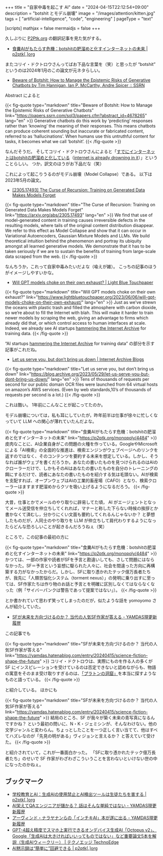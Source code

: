 +++
title = "自家中毒を起こす AI"
date =  "2024-04-15T22:12:54+09:00"
description = "botshit とモデル崩壊"
image = "/images/attention/kitten.jpg"
tags = [ "artificial-intelligence", "code", "engineering" ]
pageType = "text"

[scripts]
  mathjax = false
  mermaidjs = false
+++

久しぶりに [P2Ptk.org](https://p2ptk.org/ "P2Pとかその辺のお話R | Sharing is Caring") の翻訳記事を見た気がする。

- [食糞AIがもたらす危機：botshitの肥溜めと化すインターネットの未来 | p2ptk[.]org](https://p2ptk.org/monopoly/4484)

またコリイ・ドクトロウさんってばお下品な言葉を（笑）と思ったが “botshit” というのは2024年1月のこの論文が元ネタらしい。

- [Beware of Botshit: How to Manage the Epistemic Risks of Generative Chatbots by Tim Hannigan, Ian P. McCarthy, Andre Spicer :: SSRN](https://papers.ssrn.com/sol3/papers.cfm?abstract_id=4678265)

Abstract によると

{{< fig-quote type="markdown" title="Beware of Botshit: How to Manage the Epistemic Risks of Generative Chatbots" link="https://papers.ssrn.com/sol3/papers.cfm?abstract_id=4678265" lang="en" >}}
Generative chatbots do this work by ‘predicting’ responses rather than ‘knowing’ the meaning of their responses. This means chatbots can produce coherent sounding but inaccurate or fabricated content, referred to as ‘hallucinations’. When humans use this untruthful content for tasks, it becomes what we call ‘botshit’.
{{< /fig-quote >}}

なんだそうだ。
そしてコリイ・ドクトロウさんによると「[すでにインターネットはbotshitの肥溜めと化している](https://p2ptk.org/monopoly/4484 "食糞AIがもたらす危機：botshitの肥溜めと化すインターネットの未来 | p2ptk[.]org")（[internet is already drowning in it](https://pluralistic.net/2024/03/14/inhuman-centipede/#enshittibottification "Pluralistic: The Coprophagic AI crisis (14 Mar 2024) – Pluralistic: Daily links from Cory Doctorow")）」ということらしい。
つか，訳文のほうがお下品だな（笑）

これによって起こりうるのがモデル崩壊（Model Collapse）である。
以下は2023年5月の論文。

- [[2305.17493] The Curse of Recursion: Training on Generated Data Makes Models Forget](https://arxiv.org/abs/2305.17493)

{{< fig-quote type="markdown" title="The Curse of Recursion: Training on Generated Data Makes Models Forget" link="https://arxiv.org/abs/2305.17493" lang="en" >}}
We find that use of model-generated content in training causes irreversible defects in the resulting models, where tails of the original content distribution disappear. We refer to this effect as Model Collapse and show that it can occur in Variational Autoencoders, Gaussian Mixture Models and LLMs.  We build theoretical intuition behind the phenomenon and portray its ubiquity amongst all learned generative models. We demonstrate that it has to be taken seriously if we are to sustain the benefits of training from large-scale data scraped from the web.
{{< /fig-quote >}}

なんちうか，これって自家中毒みたいだよな（喩えが雑）。
こっちの記事のほうがイメージしやすいかな。

- [Will GPT models choke on their own exhaust? | Light Blue Touchpaper](https://www.lightbluetouchpaper.org/2023/06/06/will-gpt-models-choke-on-their-own-exhaust/)

{{< fig-quote type="markdown" title="Will GPT models choke on their own exhaust?" link="https://www.lightbluetouchpaper.org/2023/06/06/will-gpt-models-choke-on-their-own-exhaust/" lang="en" >}}
Just as we’ve strewn the oceans with plastic trash and filled the atmosphere with carbon dioxide, so we’re about to fill the Internet with blah. This will make it harder to train newer models by scraping the web, giving an advantage to firms which already did that, or which control access to human interfaces at scale. Indeed, we already see AI startups [hammering the Internet Archive](https://blog.archive.org/2023/05/29/let-us-serve-you-but-dont-bring-us-down/) for training data.
{{< /fig-quote >}}

“AI startups [hammering the Internet Archive](https://blog.archive.org/2023/05/29/let-us-serve-you-but-dont-bring-us-down/) for training data” の部分を示す記事がこれだね。

- [Let us serve you, but don’t bring us down | Internet Archive Blogs](https://blog.archive.org/2023/05/29/let-us-serve-you-but-dont-bring-us-down/)

{{< fig-quote type="markdown" title="Let us serve you, but don’t bring us down" link="https://blog.archive.org/2023/05/29/let-us-serve-you-but-dont-bring-us-down/" lang="en" >}}
Tens of thousands of requests per second for our public domain OCR files were launched from 64 virtual hosts on amazon’s AWS services. (Even by web standards,10’s of thousands of requests per second is a lot.)
{{< /fig-quote >}}

これは酷い。
1年前にこんなことが起こってたのか。

モデル崩壊については，私も耳にしていたが，昨年前半は仕事が徐々に忙しくなっていて LLM への関心が薄れていたんだよな。

{{< fig-quote type="markdown" title="食糞AIがもたらす危機：botshitの肥溜めと化すインターネットの未来" link="https://p2ptk.org/monopoly/4484" >}}
皮肉なことに、AI企業自身がこの問題の火種を作っている。GoogleやMicrosoftによる「AI検索」の全面的な推進は、検索エンジンがウェブページへのリンクを返すのではなく、そのコンテンツを要約する未来を想定している。しかし、そうなれば誰がウェブを書くだろうか。あなたの書いたものを見つけられるのはAIのクローラーだけで、しかもそのAIはあなたの書いたものを自分のトレーニングの餌にするだけで、読者にあなたの書いたものを紹介する気は毛頭ない。AIが検索を支配すれば、オープンウェブはAIの工業的畜産場（CAFO）となり、検索クローラーはますます肥溜めからクソを吸い上げるようになるだろう。
{{< /fig-quote >}}

大昔，仕事とかでメールのやり取りに辟易してた頃， AI がエージェントとなってメール送受信を仲立ちしてくれれば，マナーと称した下らない時候の挨拶とか書かなくて済むし，分かりにくい文面も要約してくれるんじゃないか？ と夢想したものだが，人同士のやり取りを LLM が仲立ちして肩代わりするようになったらどんな恐ろしいことが起きるんだろうねぇ（笑）

ところで，この記事の最初の方に

{{< fig-quote type="markdown" title="食糞AIがもたらす危機：botshitの肥溜めと化すインターネットの未来" link="https://p2ptk.org/monopoly/4484" >}}
かつては、一部の作家や読者がSFを予言と勘違いしても、さして問題にはならなかった。SF＝予言という妄想に駆られた人々に、社会を間違った方向に再構築する力がなかったからだ。しかし、SFに取り憑かれたテック億万長者たちが、我先に「人類苦悩化システム（torment nexus）」の発明に乗り出すに至っては、SF作家たちは作り物のお話と予言とを明確に区別しなくてはならなくなった（例「サイバーパンクは警告であって提案ではない」）。
{{< /fig-quote >}}

とか書かれていて思わず笑ってしまったのだが，似たような話を yomoyomo さんが紹介していた。

- [SFが未来を方向づけるのか？ 当代の人気SF作家が答える - YAMDAS現更新履歴](https://yamdas.hatenablog.com/entry/20240415/science-fiction-shape-the-future)

この記事でも

{{< fig-quote type="markdown" title="SFが未来を方向づけるのか？ 当代の人気SF作家が答える" link="https://yamdas.hatenablog.com/entry/20240415/science-fiction-shape-the-future" >}}
コリイ・ドクトロウは、実際にものを作る人の多くが SF にインスピレーションを受けているのは否定できないと認めながらも、物語の寓意をそのまま受け取りすぎるのは、[「プラトンの洞窟」](https://ja.wikipedia.org/wiki/%E6%B4%9E%E7%AA%9F%E3%81%AE%E6%AF%94%E5%96%A9)を本当に探すようなものと語っている。
{{< /fig-quote >}}

と紹介している。
ほかにも

{{< fig-quote type="markdown" title="SFが未来を方向づけるのか？ 当代の人気SF作家が答える" link="https://yamdas.hatenablog.com/entry/20240415/science-fiction-shape-the-future" >}}
結局のところ、SF が我々が築く未来の青写真になるんですかね？ という最初の問いに、N・K・ジェミシンが、そんなわけない。他の文学ジャンルと変わらん。ちょっとしたことを一つ正しく言い当てて、他はすべてハズレなのが「先見の明がある」ヴィジョンと言えるか？ と答えていて受けた。
{{< /fig-quote >}}

と紹介されていて，これが一番面白かった。
「SFに取り憑かれたテック億万長者たち」のせいで SF 作家がわざわざこういうことを言わないといけない世の中になったのかねぇ。

## ブックマーク

- [学校教育とAI：生成AIの使用禁止とAI検出ツールは生徒たちを害する | p2ptk[.]org](https://p2ptk.org/ai/4486)
- [AI栄えてQAエンジニアが儲かる？ 話はそんな単純ではない - YAMDAS現更新履歴](https://yamdas.hatenablog.com/entry/20240415/quality-assurance-and-ai)
- [アーヴィンド・ナラヤナンらの「インチキAI」本が遂に出る - YAMDAS現更新履歴](https://yamdas.hatenablog.com/entry/20240415/ai-snake-oil)
- [GPT-4超え精度でスマホ上実行できるオンデバイス生成AI「Octopus v2」、Google「生成AIは大きければいいってものではない」など重要論文5本を解説（生成AIウィークリー） | テクノエッジ TechnoEdge](https://www.techno-edge.net/article/2024/04/08/3130.html)
- [AI黙示録は“簡単に”回避できる | p2ptk[.]org](https://p2ptk.org/ai/4500)
